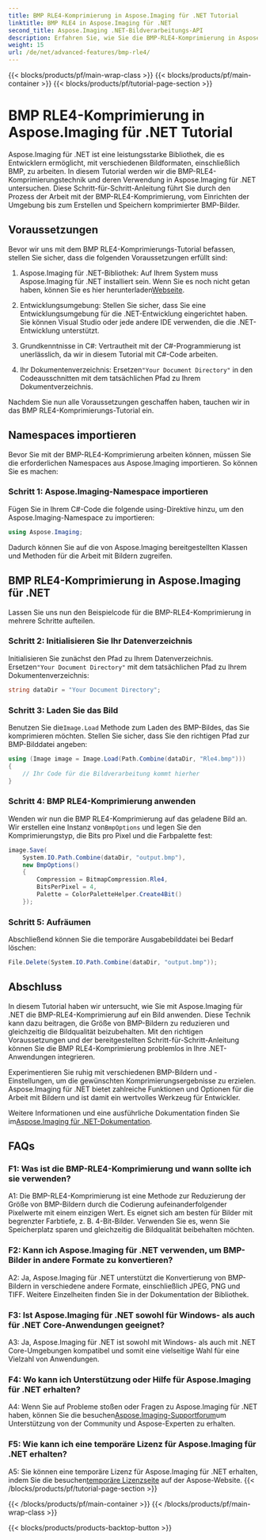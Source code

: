 ```yaml
---
title: BMP RLE4-Komprimierung in Aspose.Imaging für .NET Tutorial
linktitle: BMP RLE4 in Aspose.Imaging für .NET
second_title: Aspose.Imaging .NET-Bildverarbeitungs-API
description: Erfahren Sie, wie Sie die BMP-RLE4-Komprimierung in Aspose.Imaging für .NET anwenden. Reduzieren Sie die BMP-Bildgröße ohne Qualitätsverlust.
weight: 15
url: /de/net/advanced-features/bmp-rle4/
---
```


{{< blocks/products/pf/main-wrap-class >}}
{{< blocks/products/pf/main-container >}}
{{< blocks/products/pf/tutorial-page-section >}}

# BMP RLE4-Komprimierung in Aspose.Imaging für .NET Tutorial

Aspose.Imaging für .NET ist eine leistungsstarke Bibliothek, die es Entwicklern ermöglicht, mit verschiedenen Bildformaten, einschließlich BMP, zu arbeiten. In diesem Tutorial werden wir die BMP-RLE4-Komprimierungstechnik und deren Verwendung in Aspose.Imaging für .NET untersuchen. Diese Schritt-für-Schritt-Anleitung führt Sie durch den Prozess der Arbeit mit der BMP-RLE4-Komprimierung, vom Einrichten der Umgebung bis zum Erstellen und Speichern komprimierter BMP-Bilder.

## Voraussetzungen

Bevor wir uns mit dem BMP RLE4-Komprimierungs-Tutorial befassen, stellen Sie sicher, dass die folgenden Voraussetzungen erfüllt sind:

1.  Aspose.Imaging für .NET-Bibliothek: Auf Ihrem System muss Aspose.Imaging für .NET installiert sein. Wenn Sie es noch nicht getan haben, können Sie es hier herunterladen[Webseite](https://releases.aspose.com/imaging/net/).

2. Entwicklungsumgebung: Stellen Sie sicher, dass Sie eine Entwicklungsumgebung für die .NET-Entwicklung eingerichtet haben. Sie können Visual Studio oder jede andere IDE verwenden, die die .NET-Entwicklung unterstützt.

3. Grundkenntnisse in C#: Vertrautheit mit der C#-Programmierung ist unerlässlich, da wir in diesem Tutorial mit C#-Code arbeiten.

4.  Ihr Dokumentenverzeichnis: Ersetzen`"Your Document Directory"` in den Codeausschnitten mit dem tatsächlichen Pfad zu Ihrem Dokumentverzeichnis.

Nachdem Sie nun alle Voraussetzungen geschaffen haben, tauchen wir in das BMP RLE4-Komprimierungs-Tutorial ein.

## Namespaces importieren

Bevor Sie mit der BMP-RLE4-Komprimierung arbeiten können, müssen Sie die erforderlichen Namespaces aus Aspose.Imaging importieren. So können Sie es machen:

### Schritt 1: Aspose.Imaging-Namespace importieren

Fügen Sie in Ihrem C#-Code die folgende using-Direktive hinzu, um den Aspose.Imaging-Namespace zu importieren:

```csharp
using Aspose.Imaging;
```

Dadurch können Sie auf die von Aspose.Imaging bereitgestellten Klassen und Methoden für die Arbeit mit Bildern zugreifen.

## BMP RLE4-Komprimierung in Aspose.Imaging für .NET

Lassen Sie uns nun den Beispielcode für die BMP-RLE4-Komprimierung in mehrere Schritte aufteilen.

### Schritt 2: Initialisieren Sie Ihr Datenverzeichnis

 Initialisieren Sie zunächst den Pfad zu Ihrem Datenverzeichnis. Ersetzen`"Your Document Directory"` mit dem tatsächlichen Pfad zu Ihrem Dokumentenverzeichnis:

```csharp
string dataDir = "Your Document Directory";
```

### Schritt 3: Laden Sie das Bild

 Benutzen Sie die`Image.Load` Methode zum Laden des BMP-Bildes, das Sie komprimieren möchten. Stellen Sie sicher, dass Sie den richtigen Pfad zur BMP-Bilddatei angeben:

```csharp
using (Image image = Image.Load(Path.Combine(dataDir, "Rle4.bmp")))
{
    // Ihr Code für die Bildverarbeitung kommt hierher
}
```

### Schritt 4: BMP RLE4-Komprimierung anwenden

 Wenden wir nun die BMP RLE4-Komprimierung auf das geladene Bild an. Wir erstellen eine Instanz von`BmpOptions` und legen Sie den Komprimierungstyp, die Bits pro Pixel und die Farbpalette fest:

```csharp
image.Save(
    System.IO.Path.Combine(dataDir, "output.bmp"),
    new BmpOptions()
    {
        Compression = BitmapCompression.Rle4,
        BitsPerPixel = 4,
        Palette = ColorPaletteHelper.Create4Bit()
    });
```

### Schritt 5: Aufräumen

Abschließend können Sie die temporäre Ausgabebilddatei bei Bedarf löschen:

```csharp
File.Delete(System.IO.Path.Combine(dataDir, "output.bmp"));
```

## Abschluss

In diesem Tutorial haben wir untersucht, wie Sie mit Aspose.Imaging für .NET die BMP-RLE4-Komprimierung auf ein Bild anwenden. Diese Technik kann dazu beitragen, die Größe von BMP-Bildern zu reduzieren und gleichzeitig die Bildqualität beizubehalten. Mit den richtigen Voraussetzungen und der bereitgestellten Schritt-für-Schritt-Anleitung können Sie die BMP RLE4-Komprimierung problemlos in Ihre .NET-Anwendungen integrieren.

Experimentieren Sie ruhig mit verschiedenen BMP-Bildern und -Einstellungen, um die gewünschten Komprimierungsergebnisse zu erzielen. Aspose.Imaging für .NET bietet zahlreiche Funktionen und Optionen für die Arbeit mit Bildern und ist damit ein wertvolles Werkzeug für Entwickler.

 Weitere Informationen und eine ausführliche Dokumentation finden Sie im[Aspose.Imaging für .NET-Dokumentation](https://reference.aspose.com/imaging/net/).

## FAQs

### F1: Was ist die BMP-RLE4-Komprimierung und wann sollte ich sie verwenden?

A1: Die BMP-RLE4-Komprimierung ist eine Methode zur Reduzierung der Größe von BMP-Bildern durch die Codierung aufeinanderfolgender Pixelwerte mit einem einzigen Wert. Es eignet sich am besten für Bilder mit begrenzter Farbtiefe, z. B. 4-Bit-Bilder. Verwenden Sie es, wenn Sie Speicherplatz sparen und gleichzeitig die Bildqualität beibehalten möchten.

### F2: Kann ich Aspose.Imaging für .NET verwenden, um BMP-Bilder in andere Formate zu konvertieren?

A2: Ja, Aspose.Imaging für .NET unterstützt die Konvertierung von BMP-Bildern in verschiedene andere Formate, einschließlich JPEG, PNG und TIFF. Weitere Einzelheiten finden Sie in der Dokumentation der Bibliothek.

### F3: Ist Aspose.Imaging für .NET sowohl für Windows- als auch für .NET Core-Anwendungen geeignet?

A3: Ja, Aspose.Imaging für .NET ist sowohl mit Windows- als auch mit .NET Core-Umgebungen kompatibel und somit eine vielseitige Wahl für eine Vielzahl von Anwendungen.

### F4: Wo kann ich Unterstützung oder Hilfe für Aspose.Imaging für .NET erhalten?

 A4: Wenn Sie auf Probleme stoßen oder Fragen zu Aspose.Imaging für .NET haben, können Sie die besuchen[Aspose.Imaging-Supportforum](https://forum.aspose.com/)um Unterstützung von der Community und Aspose-Experten zu erhalten.

### F5: Wie kann ich eine temporäre Lizenz für Aspose.Imaging für .NET erhalten?

 A5: Sie können eine temporäre Lizenz für Aspose.Imaging für .NET erhalten, indem Sie die besuchen[temporäre Lizenzseite](https://purchase.aspose.com/temporary-license/) auf der Aspose-Website.
{{< /blocks/products/pf/tutorial-page-section >}}

{{< /blocks/products/pf/main-container >}}
{{< /blocks/products/pf/main-wrap-class >}}

{{< blocks/products/products-backtop-button >}}
